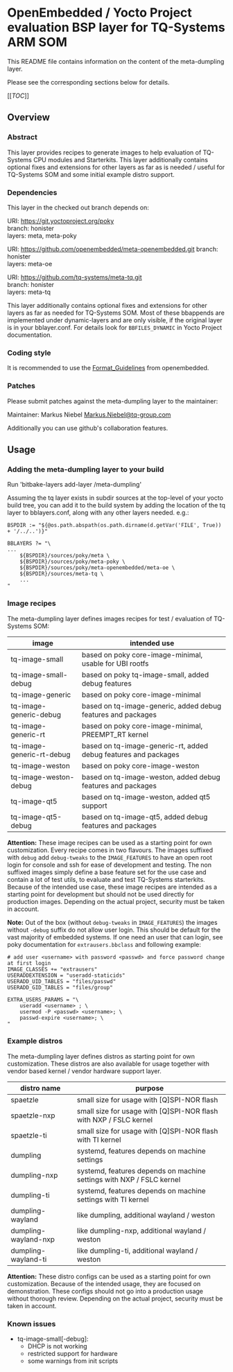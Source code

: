 # OpenEmbedded / Yocto Project evaluation BSP layer for TQ-Systems ARM SOM

This README file contains information on the content of the meta-dumpling layer.

Please see the corresponding sections below for details.

[[_TOC_]]

## Overview

### Abstract

This layer provides recipes to generate images to help evaluation of
TQ-Systems CPU modules and Starterkits. This layer additionally contains
optional fixes and extensions for other layers as far as is needed / useful
for TQ-Systems SOM and some initial example distro support.

### Dependencies

This layer in the checked out branch depends on:

URI: https://git.yoctoproject.org/poky  
branch: honister  
layers: meta, meta-poky  

URI: https://github.com/openembedded/meta-openembedded.git
branch: honister  
layers: meta-oe  

URI: https://github.com/tq-systems/meta-tq.git  
branch: honister  
layers: meta-tq  

This layer additionally contains optional fixes and extensions for other layers
as far as needed for TQ-Systems SOM. Most of these bbappends are implemented
under dynamic-layers and are only visible, if the original layer is in your
bblayer.conf. For details look for `BBFILES_DYNAMIC` in Yocto Project
documentation.

### Coding style

It is recommended to use the [Format_Guidelines](https://www.openembedded.org/wiki/Styleguide#Format_Guidelines)
from openembedded.

### Patches

Please submit patches against the meta-dumpling layer to the
maintainer:

Maintainer: Markus Niebel <Markus.Niebel@tq-group.com>

Additionally you can use github's collaboration features.

## Usage

### Adding the meta-dumpling layer to your build

Run 'bitbake-layers add-layer <path-to-meta-dumpling>/meta-dumpling'

Assuming the tq layer exists in subdir sources at the top-level of your
yocto build tree, you can add it to the build system by adding the
location of the tq layer to bblayers.conf, along with any
other layers needed. e.g.:

```
BSPDIR := "${@os.path.abspath(os.path.dirname(d.getVar('FILE', True)) + '/../..')}"

BBLAYERS ?= "\
...
    ${BSPDIR}/sources/poky/meta \
    ${BSPDIR}/sources/poky/meta-poky \
    ${BSPDIR}/sources/poky/meta-openembedded/meta-oe \
    ${BSPDIR}/sources/meta-tq \
    ...
"
```

### Image recipes

The meta-dumpling layer defines images recipes for test / evaluation of
TQ-Systems SOM:

| image                     | intended use                                                     |
| ------------------------- | ---------------------------------------------------------------- |
| tq-image-small            | based on poky core-image-minimal, usable for UBI rootfs          |
| tq-image-small-debug      | based on poky tq-image-small, added debug features               |
| tq-image-generic          | based on poky core-image-minimal                                 |
| tq-image-generic-debug    | based on tq-image-generic, added debug features and packages     |
| tq-image-generic-rt       | based on poky core-image-minimal, PREEMPT_RT kernel              |
| tq-image-generic-rt-debug | based on tq-image-generic-rt, added debug features and packages  |
| tq-image-weston           | based on poky core-image-weston                                  |
| tq-image-weston-debug     | based on tq-image-weston, added debug features and packages      |
| tq-image-qt5              | based on tq-image-weston, added qt5 support                      |
| tq-image-qt5-debug        | based on tq-image-qt5, added debug features and packages         |

**Attention:** These image recipes can be used as a starting point for own customization.
Every recipe comes in two flavours. The images suffixed with `debug` add `debug-tweaks` to
the `IMAGE_FEATURES` to have an open root login for console and ssh for ease of development
and testing. The non suffixed images simply define a base feature set for the use case
and contain a lot of test utils, to evaluate and test TQ-Systems starterkits.
Because of the intended use case, these image recipes are intended as a starting point
for development but should not be used directly for production images.
Depending on the actual project, security must be taken in account.

**Note:** Out of the box (without `debug-tweaks` in `IMAGE_FEATURES`) the images
without `-debug` suffix do not allow user login. This should be default for the vast
majority of embedded systems. If one need an user that can login, see poky documentation
for `extrausers.bbclass` and following example:

```
# add user <username> with password <passwd> and force password change at first login
IMAGE_CLASSES += "extrausers"
USERADDEXTENSION = "useradd-staticids"
USERADD_UID_TABLES = "files/passwd"
USERADD_GID_TABLES = "files/group"

EXTRA_USERS_PARAMS = "\
    useradd <username> ; \
    usermod -P <passwd> <username>; \
    passwd-expire <username>; \
"
```

### Example distros

The meta-dumpling layer defines distros as starting point for own customization.
These distros are also available for usage together with vendor based kernel /
vendor hardware support layer.

| distro name          | purpose                                                              |
| -------------------- | -------------------------------------------------------------------- |
| spaetzle             | small size for usage with \[Q\]SPI-NOR flash                         |
| spaetzle-nxp         | small size for usage with \[Q\]SPI-NOR flash with NXP / FSLC kernel  |
| spaetzle-ti          | small size for usage with \[Q\]SPI-NOR flash with TI kernel          |
| dumpling             | systemd, features depends on machine settings                        |
| dumpling-nxp         | systemd, features depends on machine settings with NXP / FSLC kernel |
| dumpling-ti          | systemd, features depends on machine settings with TI kernel         |
| dumpling-wayland     | like dumpling, additional wayland / weston                           |
| dumpling-wayland-nxp | like dumpling-nxp, additional wayland / weston                       |
| dumpling-wayland-ti  | like dumpling-ti, additional wayland / weston                       |

**Attention:** These distro configs can be used as a starting point for own
customization. Because of the intended usage, they are focused on demonstration.
These configs should not go into a production usage without thorough review.
Depending on the actual project, security must be taken in account.

### Known issues

* tq-image-small\[-debug\]:
  * DHCP is not working
  * restricted support for hardware
  * some warnings from init scripts
